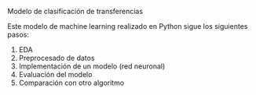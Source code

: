Modelo de clasificación de transferencias

Este modelo de machine learning realizado en Python sigue los siguientes pasos:

1. EDA
2. Preprocesado de datos
3. Implementación de un modelo (red neuronal)
4. Evaluación del modelo
5. Comparación con otro algoritmo
